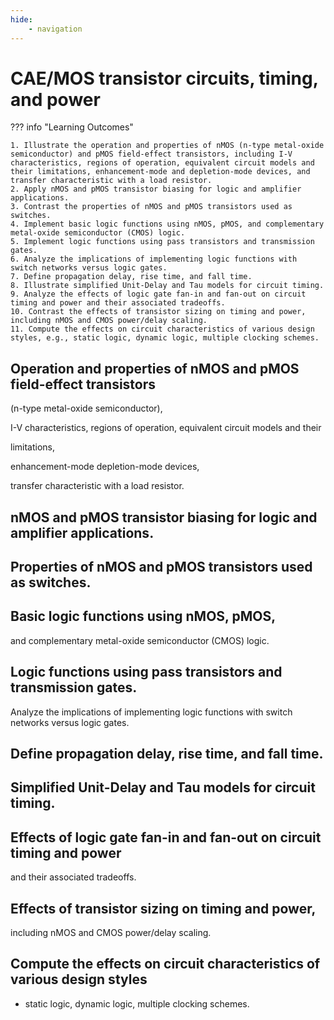 ```yaml
---
hide:
    - navigation
---
```

# CAE/MOS transistor circuits, timing, and power

??? info "Learning Outcomes"

    1. Illustrate the operation and properties of nMOS (n-type metal-oxide semiconductor) and pMOS field-effect transistors, including I-V characteristics, regions of operation, equivalent circuit models and their limitations, enhancement-mode and depletion-mode devices, and transfer characteristic with a load resistor.
    2. Apply nMOS and pMOS transistor biasing for logic and amplifier applications.
    3. Contrast the properties of nMOS and pMOS transistors used as switches.
    4. Implement basic logic functions using nMOS, pMOS, and complementary metal-oxide semiconductor (CMOS) logic.
    5. Implement logic functions using pass transistors and transmission gates.
    6. Analyze the implications of implementing logic functions with switch networks versus logic gates.
    7. Define propagation delay, rise time, and fall time.
    8. Illustrate simplified Unit-Delay and Tau models for circuit timing.
    9. Analyze the effects of logic gate fan-in and fan-out on circuit timing and power and their associated tradeoffs.
    10. Contrast the effects of transistor sizing on timing and power, including nMOS and CMOS power/delay scaling.
    11. Compute the effects on circuit characteristics of various design styles, e.g., static logic, dynamic logic, multiple clocking schemes.

## Operation and properties of nMOS and pMOS field-effect transistors

(n-type metal-oxide semiconductor), 

I-V characteristics, 
regions of operation, 
equivalent circuit models and their 

limitations, 

enhancement-mode 
depletion-mode devices,

transfer characteristic with a load resistor.

## nMOS and pMOS transistor biasing for logic and amplifier applications.

## Properties of nMOS and pMOS transistors used as switches.

## Basic logic functions using nMOS, pMOS, 

and complementary metal-oxide semiconductor (CMOS) logic.

## Logic functions using pass transistors and transmission gates.

Analyze the implications of implementing logic functions with switch networks versus logic gates.

## Define propagation delay, rise time, and fall time.

## Simplified Unit-Delay and Tau models for circuit timing.

## Effects of logic gate fan-in and fan-out on circuit timing and power 

and their associated tradeoffs.

## Effects of transistor sizing on timing and power, 

including nMOS and CMOS power/delay scaling.

## Compute the effects on circuit characteristics of various design styles

- static logic, dynamic logic, multiple clocking schemes.